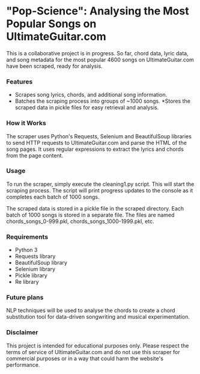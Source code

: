 # "Pop-Science": Analysing the Most Popular Songs on UltimateGuitar.com

This is a collaborative project is in progress. So far, chord data, lyric data, and song metadata for the most popular 4600 songs on UltimateGuitar.com have been scraped, ready for analysis.

### Features
* Scrapes song lyrics, chords, and additional song information.
* Batches the scraping process into groups of ~1000 songs.
*Stores the scraped data in pickle files for easy retrieval and analysis.

### How it Works
The scraper uses Python's Requests, Selenium and BeautifulSoup libraries to send HTTP requests to UltimateGuitar.com and parse the HTML of the song pages. It uses regular expressions to extract the lyrics and chords from the page content.

### Usage
To run the scraper, simply execute the cleaning1.py script. This will start the scraping process. The script will print progress updates to the console as it completes each batch of 1000 songs.

The scraped data is stored in a pickle file in the scraped directory. Each batch of 1000 songs is stored in a separate file. The files are named chords_songs_0-999.pkl, chords_songs_1000-1999.pkl, etc.

### Requirements
* Python 3
* Requests library
* BeautifulSoup library
* Selenium library
* Pickle library
* Re library

### Future plans

NLP techniques will be used to analyse the chords to create a chord substitution tool for data-driven songwriting and musical experimentation.


### Disclaimer
This project is intended for educational purposes only. Please respect the terms of service of UltimateGuitar.com and do not use this scraper for commercial purposes or in a way that could harm the website's performance.
